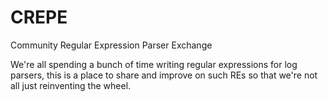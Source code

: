 # CREPE
Community Regular Expression Parser Exchange

We're all spending a bunch of time writing regular expressions for log parsers, this is a place to share and improve on such REs so that we're not all just reinventing the wheel.
